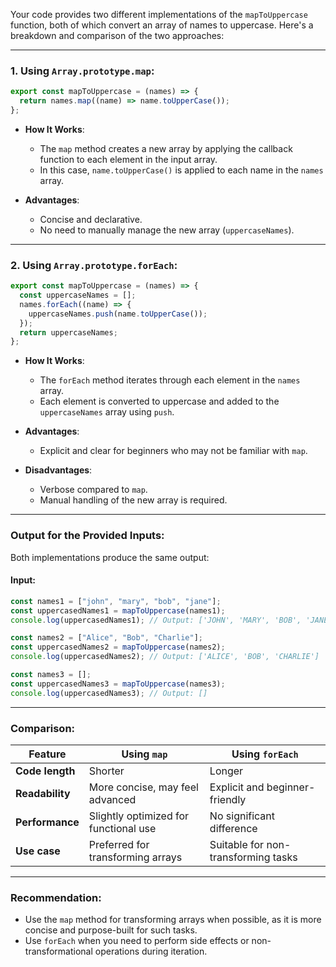 Your code provides two different implementations of the `mapToUppercase` function, both of which convert an array of names to uppercase. Here's a breakdown and comparison of the two approaches:

---

### 1. **Using `Array.prototype.map`**:

```javascript
export const mapToUppercase = (names) => {
  return names.map((name) => name.toUpperCase());
};
```

- **How It Works**:
  - The `map` method creates a new array by applying the callback function to each element in the input array.
  - In this case, `name.toUpperCase()` is applied to each name in the `names` array.

- **Advantages**:
  - Concise and declarative.
  - No need to manually manage the new array (`uppercaseNames`).

---

### 2. **Using `Array.prototype.forEach`**:

```javascript
export const mapToUppercase = (names) => {
  const uppercaseNames = [];
  names.forEach((name) => {
    uppercaseNames.push(name.toUpperCase());
  });
  return uppercaseNames;
};
```

- **How It Works**:
  - The `forEach` method iterates through each element in the `names` array.
  - Each element is converted to uppercase and added to the `uppercaseNames` array using `push`.

- **Advantages**:
  - Explicit and clear for beginners who may not be familiar with `map`.

- **Disadvantages**:
  - Verbose compared to `map`.
  - Manual handling of the new array is required.

---

### Output for the Provided Inputs:

Both implementations produce the same output:

#### Input:
```javascript
const names1 = ["john", "mary", "bob", "jane"];
const uppercasedNames1 = mapToUppercase(names1);
console.log(uppercasedNames1); // Output: ['JOHN', 'MARY', 'BOB', 'JANE']

const names2 = ["Alice", "Bob", "Charlie"];
const uppercasedNames2 = mapToUppercase(names2);
console.log(uppercasedNames2); // Output: ['ALICE', 'BOB', 'CHARLIE']

const names3 = [];
const uppercasedNames3 = mapToUppercase(names3);
console.log(uppercasedNames3); // Output: []
```

---

### Comparison:

| Feature                  | Using `map`                         | Using `forEach`                     |
|--------------------------|--------------------------------------|--------------------------------------|
| **Code length**          | Shorter                             | Longer                              |
| **Readability**          | More concise, may feel advanced     | Explicit and beginner-friendly      |
| **Performance**          | Slightly optimized for functional use | No significant difference           |
| **Use case**             | Preferred for transforming arrays   | Suitable for non-transforming tasks |

---

### Recommendation:
- Use the `map` method for transforming arrays when possible, as it is more concise and purpose-built for such tasks.
- Use `forEach` when you need to perform side effects or non-transformational operations during iteration.